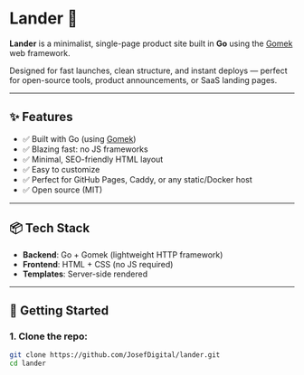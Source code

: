 # Lander 🚀

**Lander** is a minimalist, single-page product site built in **Go** using the [Gomek](https://github.com/joegasewicz/gomek) web framework.

Designed for fast launches, clean structure, and instant deploys — perfect for open-source tools, product announcements, or SaaS landing pages.

---

## ✨ Features

- ✅ Built with Go (using [Gomek](https://github.com/joegasewicz/gomek))
- ✅ Blazing fast: no JS frameworks
- ✅ Minimal, SEO-friendly HTML layout
- ✅ Easy to customize
- ✅ Perfect for GitHub Pages, Caddy, or any static/Docker host
- ✅ Open source (MIT)

---

## 📦 Tech Stack

- **Backend**: Go + Gomek (lightweight HTTP framework)
- **Frontend**: HTML + CSS (no JS required)
- **Templates**: Server-side rendered

---

## 🚀 Getting Started

### 1. Clone the repo:

```bash
git clone https://github.com/JosefDigital/lander.git
cd lander